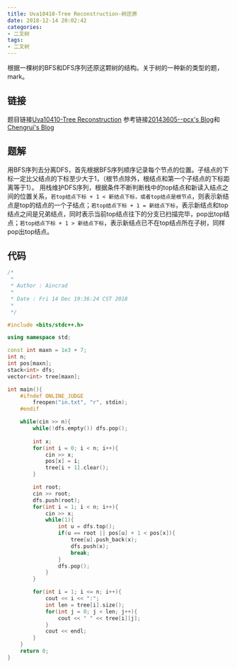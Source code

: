 ```yaml
---
title: Uva10410-Tree Reconstruction-树还原
date: 2018-12-14 20:02:42
categories:
- 二叉树
tags:
- 二叉树
---
```

根据一棵树的BFS和DFS序列还原这颗树的结构。关于树的一种新的类型的题，mark。
<!--more-->
## 链接
题目链接[Uva10410-Tree Reconstruction](https://vjudge.net/problem/UVA-10410)
参考链接[20143605--pcx's Blog](https://www.cnblogs.com/20143605--pcx/p/4859424.html)和[Chengrui's Blog](https://wcr1996.com/2015/02/24/uva-10410-tree-reconstruction/)

## 题解
用BFS序列去分离DFS，首先根据BFS序列顺序记录每个节点的位置。子结点的下标一定比父结点的下标至少大于1，（根节点除外，根结点和第一个子结点的下标距离等于1）。
用栈维护DFS序列，根据条件不断判断栈中的top结点和新读入结点之间的位置关系，``若top结点下标 + 1 < 新结点下标，或者top结点是根节点``，则表示新结点是top的结点的一个子结点；``若top结点下标 + 1 = 新结点下标``，表示新结点和top结点之间是兄弟结点，同时表示当前top结点往下的分支已扫描完毕，pop出top结点；``若top结点下标 + 1 > 新结点下标``，表示新结点已不在top结点所在子树，同样pop出top结点。

## 代码
```C++
/*
 *
 * Author : Aincrad
 *
 * Date : Fri 14 Dec 19:36:24 CST 2018
 *
 */

#include <bits/stdc++.h>

using namespace std;

const int maxn = 1e3 + 7;
int n;
int pos[maxn];
stack<int> dfs;
vector<int> tree[maxn];

int main(){
    #ifndef ONLINE_JUDGE
        freopen("in.txt", "r", stdin);
    #endif

    while(cin >> n){
        while(!dfs.empty()) dfs.pop();
        
        int x;
        for(int i = 0; i < n; i++){
            cin >> x;
            pos[x] = i;
            tree[i + 1].clear();
        }

        int root;
        cin >> root;
        dfs.push(root);
        for(int i = 1; i < n; i++){
            cin >> x;
            while(1){
                int u = dfs.top();
                if(u == root || pos[u] + 1 < pos[x]){
                    tree[u].push_back(x);
                    dfs.push(x);
                    break;
                }
                dfs.pop();
            }
        }

        for(int i = 1; i <= n; i++){
            cout << i << ":";
            int len = tree[i].size();
            for(int j = 0; j < len; j++){
                cout << " " << tree[i][j];
            }
            cout << endl;
        }
    }
    return 0;
}
```